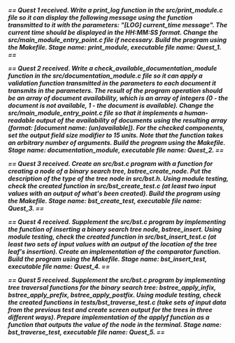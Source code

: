 ***== Quest 1 received. Write a print_log function in the src/print_module.c file so it can display the following message using the function transmitted to it with the parameters: "[LOG] current_time message". The current time should be displayed in the HH:MM:SS format. Change the src/main_module_entry_point.c file if necessary. Build the program using the Makefile. Stage name: print_module, executable file name: Quest_1. ==***

***== Quest 2 received. Write a check_available_documentation_module function in the src/documentation_module.c file so it can apply a validation function transmitted in the parameters to each document it transmits in the parameters. The result of the program operation should be an array of document availability, which is an array of integers (0 - the document is not available, 1 - the document is available). Change the src/main_module_entry_point.c file so that it implements a human-readable output of the availability of documents using the resulting array (format: [document name: (un)available]). For the checked components, set the output field size modifier to 15 units. Note that the function takes an arbitrary number of arguments. Build the program using the Makefile. Stage name: documentation_module, executable file name: Quest_2. ==***

***== Quest 3 received. Create an src/bst.c program with a function for creating a node of a binary search tree, bstree_create_node. Put the description of the type of the tree node in src/bst.h. Using module testing, check the created function in src/bst_create_test.c (at least two input values with an output of what's been created). Build the program using the Makefile. Stage name: bst_create_test, executable file name: Quest_3. ==***

***== Quest 4 received. Supplement the src/bst.c program by implementing the function of inserting a binary search tree node, bstree_insert. Using module testing, check the created function in src/bst_insert_test.c (at least two sets of input values with an output of the location of the tree leaf's insertion). Create an implementation of the comparator function. Build the program using the Makefile. Stage name: bst_insert_test, executable file name: Quest_4. ==***

***== Quest 5 received. Supplement the src/bst.c program by implementing tree traversal functions for the binary search tree: bstree_apply_infix, bstree_apply_prefix, bstree_apply_postfix. Using module testing, check the created functions in tests/bst_traverse_test.c (take sets of input data from the previous test and create screen output for the trees in three different ways). Prepare implementation of the applyf function as a function that outputs the value of the node in the terminal. Stage name: bst_traverse_test, executable file name: Quest_5. ==***
